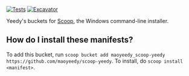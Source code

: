 [![Tests](https://github.com/maoyeedy/yeedyscoop/actions/workflows/ci.yml/badge.svg)](https://github.com/maoyeedy/yeedyscoop/actions/workflows/ci.yml) [![Excavator](https://github.com/maoyeedy/yeedyscoop/actions/workflows/excavator.yml/badge.svg)](https://github.com/maoyeedy/yeedyscoop/actions/workflows/excavator.yml)

Yeedy's buckets for [Scoop](https://scoop.sh), the Windows command-line installer.

How do I install these manifests?
---------------------------------

To add this bucket, run `scoop bucket add maoyeedy_scoop-yeedy https://github.com/maoyeedy/scoop-yeedy`. To install, do `scoop install <manifest>`.
